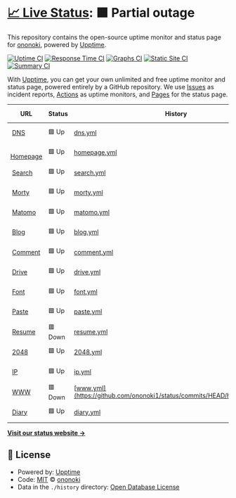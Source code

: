 # [📈 Live Status](https://status.ononoki.org): <!--live status--> **🟧 Partial outage**

This repository contains the open-source uptime monitor and status page for [ononoki](https://ononoki.org/), powered by [Upptime](https://github.com/upptime/upptime).

[![Uptime CI](https://github.com/ononoki1/status/workflows/Uptime%20CI/badge.svg)](https://github.com/ononoki1/status/actions?query=workflow%3A%22Uptime+CI%22)
[![Response Time CI](https://github.com/ononoki1/status/workflows/Response%20Time%20CI/badge.svg)](https://github.com/ononoki1/status/actions?query=workflow%3A%22Response+Time+CI%22)
[![Graphs CI](https://github.com/ononoki1/status/workflows/Graphs%20CI/badge.svg)](https://github.com/ononoki1/status/actions?query=workflow%3A%22Graphs+CI%22)
[![Static Site CI](https://github.com/ononoki1/status/workflows/Static%20Site%20CI/badge.svg)](https://github.com/ononoki1/status/actions?query=workflow%3A%22Static+Site+CI%22)
[![Summary CI](https://github.com/ononoki1/status/workflows/Summary%20CI/badge.svg)](https://github.com/ononoki1/status/actions?query=workflow%3A%22Summary+CI%22)

With [Upptime](https://upptime.js.org), you can get your own unlimited and free uptime monitor and status page, powered entirely by a GitHub repository. We use [Issues](https://github.com/ononoki1/status/issues) as incident reports, [Actions](https://github.com/ononoki1/status/actions) as uptime monitors, and [Pages](https://status.ononoki.org) for the status page.

<!--start: status pages-->
<!-- This summary is generated by Upptime (https://github.com/upptime/upptime) -->
<!-- Do not edit this manually, your changes will be overwritten -->
<!-- prettier-ignore -->
| URL | Status | History | Response Time | Uptime |
| --- | ------ | ------- | ------------- | ------ |
| <img alt="" src="https://favicons.githubusercontent.com/null" height="13"> [DNS](107.172.8.80) | 🟩 Up | [dns.yml](https://github.com/ononoki1/status/commits/HEAD/history/dns.yml) | <details><summary><img alt="Response time graph" src="./graphs/dns/response-time-week.png" height="20"> 32ms</summary><br><a href="https://status.ononoki.org/history/dns"><img alt="Response time 28" src="https://img.shields.io/endpoint?url=https%3A%2F%2Fraw.githubusercontent.com%2Fononoki1%2Fstatus%2FHEAD%2Fapi%2Fdns%2Fresponse-time.json"></a><br><a href="https://status.ononoki.org/history/dns"><img alt="24-hour response time 41" src="https://img.shields.io/endpoint?url=https%3A%2F%2Fraw.githubusercontent.com%2Fononoki1%2Fstatus%2FHEAD%2Fapi%2Fdns%2Fresponse-time-day.json"></a><br><a href="https://status.ononoki.org/history/dns"><img alt="7-day response time 32" src="https://img.shields.io/endpoint?url=https%3A%2F%2Fraw.githubusercontent.com%2Fononoki1%2Fstatus%2FHEAD%2Fapi%2Fdns%2Fresponse-time-week.json"></a><br><a href="https://status.ononoki.org/history/dns"><img alt="30-day response time 26" src="https://img.shields.io/endpoint?url=https%3A%2F%2Fraw.githubusercontent.com%2Fononoki1%2Fstatus%2FHEAD%2Fapi%2Fdns%2Fresponse-time-month.json"></a><br><a href="https://status.ononoki.org/history/dns"><img alt="1-year response time 28" src="https://img.shields.io/endpoint?url=https%3A%2F%2Fraw.githubusercontent.com%2Fononoki1%2Fstatus%2FHEAD%2Fapi%2Fdns%2Fresponse-time-year.json"></a></details> | <details><summary><a href="https://status.ononoki.org/history/dns">100.00%</a></summary><a href="https://status.ononoki.org/history/dns"><img alt="All-time uptime 100.00%" src="https://img.shields.io/endpoint?url=https%3A%2F%2Fraw.githubusercontent.com%2Fononoki1%2Fstatus%2FHEAD%2Fapi%2Fdns%2Fuptime.json"></a><br><a href="https://status.ononoki.org/history/dns"><img alt="24-hour uptime 100.00%" src="https://img.shields.io/endpoint?url=https%3A%2F%2Fraw.githubusercontent.com%2Fononoki1%2Fstatus%2FHEAD%2Fapi%2Fdns%2Fuptime-day.json"></a><br><a href="https://status.ononoki.org/history/dns"><img alt="7-day uptime 100.00%" src="https://img.shields.io/endpoint?url=https%3A%2F%2Fraw.githubusercontent.com%2Fononoki1%2Fstatus%2FHEAD%2Fapi%2Fdns%2Fuptime-week.json"></a><br><a href="https://status.ononoki.org/history/dns"><img alt="30-day uptime 100.00%" src="https://img.shields.io/endpoint?url=https%3A%2F%2Fraw.githubusercontent.com%2Fononoki1%2Fstatus%2FHEAD%2Fapi%2Fdns%2Fuptime-month.json"></a><br><a href="https://status.ononoki.org/history/dns"><img alt="1-year uptime 100.00%" src="https://img.shields.io/endpoint?url=https%3A%2F%2Fraw.githubusercontent.com%2Fononoki1%2Fstatus%2FHEAD%2Fapi%2Fdns%2Fuptime-year.json"></a></details>
| <img alt="" src="https://favicons.githubusercontent.com/ononoki.org" height="13"> [Homepage](https://ononoki.org/) | 🟩 Up | [homepage.yml](https://github.com/ononoki1/status/commits/HEAD/history/homepage.yml) | <details><summary><img alt="Response time graph" src="./graphs/homepage/response-time-week.png" height="20"> 218ms</summary><br><a href="https://status.ononoki.org/history/homepage"><img alt="Response time 221" src="https://img.shields.io/endpoint?url=https%3A%2F%2Fraw.githubusercontent.com%2Fononoki1%2Fstatus%2FHEAD%2Fapi%2Fhomepage%2Fresponse-time.json"></a><br><a href="https://status.ononoki.org/history/homepage"><img alt="24-hour response time 261" src="https://img.shields.io/endpoint?url=https%3A%2F%2Fraw.githubusercontent.com%2Fononoki1%2Fstatus%2FHEAD%2Fapi%2Fhomepage%2Fresponse-time-day.json"></a><br><a href="https://status.ononoki.org/history/homepage"><img alt="7-day response time 218" src="https://img.shields.io/endpoint?url=https%3A%2F%2Fraw.githubusercontent.com%2Fononoki1%2Fstatus%2FHEAD%2Fapi%2Fhomepage%2Fresponse-time-week.json"></a><br><a href="https://status.ononoki.org/history/homepage"><img alt="30-day response time 213" src="https://img.shields.io/endpoint?url=https%3A%2F%2Fraw.githubusercontent.com%2Fononoki1%2Fstatus%2FHEAD%2Fapi%2Fhomepage%2Fresponse-time-month.json"></a><br><a href="https://status.ononoki.org/history/homepage"><img alt="1-year response time 221" src="https://img.shields.io/endpoint?url=https%3A%2F%2Fraw.githubusercontent.com%2Fononoki1%2Fstatus%2FHEAD%2Fapi%2Fhomepage%2Fresponse-time-year.json"></a></details> | <details><summary><a href="https://status.ononoki.org/history/homepage">100.00%</a></summary><a href="https://status.ononoki.org/history/homepage"><img alt="All-time uptime 100.00%" src="https://img.shields.io/endpoint?url=https%3A%2F%2Fraw.githubusercontent.com%2Fononoki1%2Fstatus%2FHEAD%2Fapi%2Fhomepage%2Fuptime.json"></a><br><a href="https://status.ononoki.org/history/homepage"><img alt="24-hour uptime 100.00%" src="https://img.shields.io/endpoint?url=https%3A%2F%2Fraw.githubusercontent.com%2Fononoki1%2Fstatus%2FHEAD%2Fapi%2Fhomepage%2Fuptime-day.json"></a><br><a href="https://status.ononoki.org/history/homepage"><img alt="7-day uptime 100.00%" src="https://img.shields.io/endpoint?url=https%3A%2F%2Fraw.githubusercontent.com%2Fononoki1%2Fstatus%2FHEAD%2Fapi%2Fhomepage%2Fuptime-week.json"></a><br><a href="https://status.ononoki.org/history/homepage"><img alt="30-day uptime 100.00%" src="https://img.shields.io/endpoint?url=https%3A%2F%2Fraw.githubusercontent.com%2Fononoki1%2Fstatus%2FHEAD%2Fapi%2Fhomepage%2Fuptime-month.json"></a><br><a href="https://status.ononoki.org/history/homepage"><img alt="1-year uptime 100.00%" src="https://img.shields.io/endpoint?url=https%3A%2F%2Fraw.githubusercontent.com%2Fononoki1%2Fstatus%2FHEAD%2Fapi%2Fhomepage%2Fuptime-year.json"></a></details>
| <img alt="" src="https://favicons.githubusercontent.com/search.ononoki.org" height="13"> [Search](https://search.ononoki.org/) | 🟩 Up | [search.yml](https://github.com/ononoki1/status/commits/HEAD/history/search.yml) | <details><summary><img alt="Response time graph" src="./graphs/search/response-time-week.png" height="20"> 286ms</summary><br><a href="https://status.ononoki.org/history/search"><img alt="Response time 654" src="https://img.shields.io/endpoint?url=https%3A%2F%2Fraw.githubusercontent.com%2Fononoki1%2Fstatus%2FHEAD%2Fapi%2Fsearch%2Fresponse-time.json"></a><br><a href="https://status.ononoki.org/history/search"><img alt="24-hour response time 280" src="https://img.shields.io/endpoint?url=https%3A%2F%2Fraw.githubusercontent.com%2Fononoki1%2Fstatus%2FHEAD%2Fapi%2Fsearch%2Fresponse-time-day.json"></a><br><a href="https://status.ononoki.org/history/search"><img alt="7-day response time 286" src="https://img.shields.io/endpoint?url=https%3A%2F%2Fraw.githubusercontent.com%2Fononoki1%2Fstatus%2FHEAD%2Fapi%2Fsearch%2Fresponse-time-week.json"></a><br><a href="https://status.ononoki.org/history/search"><img alt="30-day response time 677" src="https://img.shields.io/endpoint?url=https%3A%2F%2Fraw.githubusercontent.com%2Fononoki1%2Fstatus%2FHEAD%2Fapi%2Fsearch%2Fresponse-time-month.json"></a><br><a href="https://status.ononoki.org/history/search"><img alt="1-year response time 654" src="https://img.shields.io/endpoint?url=https%3A%2F%2Fraw.githubusercontent.com%2Fononoki1%2Fstatus%2FHEAD%2Fapi%2Fsearch%2Fresponse-time-year.json"></a></details> | <details><summary><a href="https://status.ononoki.org/history/search">100.00%</a></summary><a href="https://status.ononoki.org/history/search"><img alt="All-time uptime 99.96%" src="https://img.shields.io/endpoint?url=https%3A%2F%2Fraw.githubusercontent.com%2Fononoki1%2Fstatus%2FHEAD%2Fapi%2Fsearch%2Fuptime.json"></a><br><a href="https://status.ononoki.org/history/search"><img alt="24-hour uptime 100.00%" src="https://img.shields.io/endpoint?url=https%3A%2F%2Fraw.githubusercontent.com%2Fononoki1%2Fstatus%2FHEAD%2Fapi%2Fsearch%2Fuptime-day.json"></a><br><a href="https://status.ononoki.org/history/search"><img alt="7-day uptime 100.00%" src="https://img.shields.io/endpoint?url=https%3A%2F%2Fraw.githubusercontent.com%2Fononoki1%2Fstatus%2FHEAD%2Fapi%2Fsearch%2Fuptime-week.json"></a><br><a href="https://status.ononoki.org/history/search"><img alt="30-day uptime 99.96%" src="https://img.shields.io/endpoint?url=https%3A%2F%2Fraw.githubusercontent.com%2Fononoki1%2Fstatus%2FHEAD%2Fapi%2Fsearch%2Fuptime-month.json"></a><br><a href="https://status.ononoki.org/history/search"><img alt="1-year uptime 99.96%" src="https://img.shields.io/endpoint?url=https%3A%2F%2Fraw.githubusercontent.com%2Fononoki1%2Fstatus%2FHEAD%2Fapi%2Fsearch%2Fuptime-year.json"></a></details>
| <img alt="" src="https://favicons.githubusercontent.com/morty.ononoki.org" height="13"> [Morty](https://morty.ononoki.org/) | 🟩 Up | [morty.yml](https://github.com/ononoki1/status/commits/HEAD/history/morty.yml) | <details><summary><img alt="Response time graph" src="./graphs/morty/response-time-week.png" height="20"> 269ms</summary><br><a href="https://status.ononoki.org/history/morty"><img alt="Response time 222" src="https://img.shields.io/endpoint?url=https%3A%2F%2Fraw.githubusercontent.com%2Fononoki1%2Fstatus%2FHEAD%2Fapi%2Fmorty%2Fresponse-time.json"></a><br><a href="https://status.ononoki.org/history/morty"><img alt="24-hour response time 231" src="https://img.shields.io/endpoint?url=https%3A%2F%2Fraw.githubusercontent.com%2Fononoki1%2Fstatus%2FHEAD%2Fapi%2Fmorty%2Fresponse-time-day.json"></a><br><a href="https://status.ononoki.org/history/morty"><img alt="7-day response time 269" src="https://img.shields.io/endpoint?url=https%3A%2F%2Fraw.githubusercontent.com%2Fononoki1%2Fstatus%2FHEAD%2Fapi%2Fmorty%2Fresponse-time-week.json"></a><br><a href="https://status.ononoki.org/history/morty"><img alt="30-day response time 211" src="https://img.shields.io/endpoint?url=https%3A%2F%2Fraw.githubusercontent.com%2Fononoki1%2Fstatus%2FHEAD%2Fapi%2Fmorty%2Fresponse-time-month.json"></a><br><a href="https://status.ononoki.org/history/morty"><img alt="1-year response time 222" src="https://img.shields.io/endpoint?url=https%3A%2F%2Fraw.githubusercontent.com%2Fononoki1%2Fstatus%2FHEAD%2Fapi%2Fmorty%2Fresponse-time-year.json"></a></details> | <details><summary><a href="https://status.ononoki.org/history/morty">100.00%</a></summary><a href="https://status.ononoki.org/history/morty"><img alt="All-time uptime 100.00%" src="https://img.shields.io/endpoint?url=https%3A%2F%2Fraw.githubusercontent.com%2Fononoki1%2Fstatus%2FHEAD%2Fapi%2Fmorty%2Fuptime.json"></a><br><a href="https://status.ononoki.org/history/morty"><img alt="24-hour uptime 100.00%" src="https://img.shields.io/endpoint?url=https%3A%2F%2Fraw.githubusercontent.com%2Fononoki1%2Fstatus%2FHEAD%2Fapi%2Fmorty%2Fuptime-day.json"></a><br><a href="https://status.ononoki.org/history/morty"><img alt="7-day uptime 100.00%" src="https://img.shields.io/endpoint?url=https%3A%2F%2Fraw.githubusercontent.com%2Fononoki1%2Fstatus%2FHEAD%2Fapi%2Fmorty%2Fuptime-week.json"></a><br><a href="https://status.ononoki.org/history/morty"><img alt="30-day uptime 100.00%" src="https://img.shields.io/endpoint?url=https%3A%2F%2Fraw.githubusercontent.com%2Fononoki1%2Fstatus%2FHEAD%2Fapi%2Fmorty%2Fuptime-month.json"></a><br><a href="https://status.ononoki.org/history/morty"><img alt="1-year uptime 100.00%" src="https://img.shields.io/endpoint?url=https%3A%2F%2Fraw.githubusercontent.com%2Fononoki1%2Fstatus%2FHEAD%2Fapi%2Fmorty%2Fuptime-year.json"></a></details>
| <img alt="" src="https://favicons.githubusercontent.com/data.ononoki.org" height="13"> [Matomo](https://data.ononoki.org/) | 🟩 Up | [matomo.yml](https://github.com/ononoki1/status/commits/HEAD/history/matomo.yml) | <details><summary><img alt="Response time graph" src="./graphs/matomo/response-time-week.png" height="20"> 550ms</summary><br><a href="https://status.ononoki.org/history/matomo"><img alt="Response time 498" src="https://img.shields.io/endpoint?url=https%3A%2F%2Fraw.githubusercontent.com%2Fononoki1%2Fstatus%2FHEAD%2Fapi%2Fmatomo%2Fresponse-time.json"></a><br><a href="https://status.ononoki.org/history/matomo"><img alt="24-hour response time 648" src="https://img.shields.io/endpoint?url=https%3A%2F%2Fraw.githubusercontent.com%2Fononoki1%2Fstatus%2FHEAD%2Fapi%2Fmatomo%2Fresponse-time-day.json"></a><br><a href="https://status.ononoki.org/history/matomo"><img alt="7-day response time 550" src="https://img.shields.io/endpoint?url=https%3A%2F%2Fraw.githubusercontent.com%2Fononoki1%2Fstatus%2FHEAD%2Fapi%2Fmatomo%2Fresponse-time-week.json"></a><br><a href="https://status.ononoki.org/history/matomo"><img alt="30-day response time 498" src="https://img.shields.io/endpoint?url=https%3A%2F%2Fraw.githubusercontent.com%2Fononoki1%2Fstatus%2FHEAD%2Fapi%2Fmatomo%2Fresponse-time-month.json"></a><br><a href="https://status.ononoki.org/history/matomo"><img alt="1-year response time 498" src="https://img.shields.io/endpoint?url=https%3A%2F%2Fraw.githubusercontent.com%2Fononoki1%2Fstatus%2FHEAD%2Fapi%2Fmatomo%2Fresponse-time-year.json"></a></details> | <details><summary><a href="https://status.ononoki.org/history/matomo">100.00%</a></summary><a href="https://status.ononoki.org/history/matomo"><img alt="All-time uptime 100.00%" src="https://img.shields.io/endpoint?url=https%3A%2F%2Fraw.githubusercontent.com%2Fononoki1%2Fstatus%2FHEAD%2Fapi%2Fmatomo%2Fuptime.json"></a><br><a href="https://status.ononoki.org/history/matomo"><img alt="24-hour uptime 100.00%" src="https://img.shields.io/endpoint?url=https%3A%2F%2Fraw.githubusercontent.com%2Fononoki1%2Fstatus%2FHEAD%2Fapi%2Fmatomo%2Fuptime-day.json"></a><br><a href="https://status.ononoki.org/history/matomo"><img alt="7-day uptime 100.00%" src="https://img.shields.io/endpoint?url=https%3A%2F%2Fraw.githubusercontent.com%2Fononoki1%2Fstatus%2FHEAD%2Fapi%2Fmatomo%2Fuptime-week.json"></a><br><a href="https://status.ononoki.org/history/matomo"><img alt="30-day uptime 100.00%" src="https://img.shields.io/endpoint?url=https%3A%2F%2Fraw.githubusercontent.com%2Fononoki1%2Fstatus%2FHEAD%2Fapi%2Fmatomo%2Fuptime-month.json"></a><br><a href="https://status.ononoki.org/history/matomo"><img alt="1-year uptime 100.00%" src="https://img.shields.io/endpoint?url=https%3A%2F%2Fraw.githubusercontent.com%2Fononoki1%2Fstatus%2FHEAD%2Fapi%2Fmatomo%2Fuptime-year.json"></a></details>
| <img alt="" src="https://favicons.githubusercontent.com/blog.ononoki.org" height="13"> [Blog](https://blog.ononoki.org/) | 🟩 Up | [blog.yml](https://github.com/ononoki1/status/commits/HEAD/history/blog.yml) | <details><summary><img alt="Response time graph" src="./graphs/blog/response-time-week.png" height="20"> 251ms</summary><br><a href="https://status.ononoki.org/history/blog"><img alt="Response time 244" src="https://img.shields.io/endpoint?url=https%3A%2F%2Fraw.githubusercontent.com%2Fononoki1%2Fstatus%2FHEAD%2Fapi%2Fblog%2Fresponse-time.json"></a><br><a href="https://status.ononoki.org/history/blog"><img alt="24-hour response time 445" src="https://img.shields.io/endpoint?url=https%3A%2F%2Fraw.githubusercontent.com%2Fononoki1%2Fstatus%2FHEAD%2Fapi%2Fblog%2Fresponse-time-day.json"></a><br><a href="https://status.ononoki.org/history/blog"><img alt="7-day response time 251" src="https://img.shields.io/endpoint?url=https%3A%2F%2Fraw.githubusercontent.com%2Fononoki1%2Fstatus%2FHEAD%2Fapi%2Fblog%2Fresponse-time-week.json"></a><br><a href="https://status.ononoki.org/history/blog"><img alt="30-day response time 236" src="https://img.shields.io/endpoint?url=https%3A%2F%2Fraw.githubusercontent.com%2Fononoki1%2Fstatus%2FHEAD%2Fapi%2Fblog%2Fresponse-time-month.json"></a><br><a href="https://status.ononoki.org/history/blog"><img alt="1-year response time 244" src="https://img.shields.io/endpoint?url=https%3A%2F%2Fraw.githubusercontent.com%2Fononoki1%2Fstatus%2FHEAD%2Fapi%2Fblog%2Fresponse-time-year.json"></a></details> | <details><summary><a href="https://status.ononoki.org/history/blog">100.00%</a></summary><a href="https://status.ononoki.org/history/blog"><img alt="All-time uptime 100.00%" src="https://img.shields.io/endpoint?url=https%3A%2F%2Fraw.githubusercontent.com%2Fononoki1%2Fstatus%2FHEAD%2Fapi%2Fblog%2Fuptime.json"></a><br><a href="https://status.ononoki.org/history/blog"><img alt="24-hour uptime 100.00%" src="https://img.shields.io/endpoint?url=https%3A%2F%2Fraw.githubusercontent.com%2Fononoki1%2Fstatus%2FHEAD%2Fapi%2Fblog%2Fuptime-day.json"></a><br><a href="https://status.ononoki.org/history/blog"><img alt="7-day uptime 100.00%" src="https://img.shields.io/endpoint?url=https%3A%2F%2Fraw.githubusercontent.com%2Fononoki1%2Fstatus%2FHEAD%2Fapi%2Fblog%2Fuptime-week.json"></a><br><a href="https://status.ononoki.org/history/blog"><img alt="30-day uptime 100.00%" src="https://img.shields.io/endpoint?url=https%3A%2F%2Fraw.githubusercontent.com%2Fononoki1%2Fstatus%2FHEAD%2Fapi%2Fblog%2Fuptime-month.json"></a><br><a href="https://status.ononoki.org/history/blog"><img alt="1-year uptime 100.00%" src="https://img.shields.io/endpoint?url=https%3A%2F%2Fraw.githubusercontent.com%2Fononoki1%2Fstatus%2FHEAD%2Fapi%2Fblog%2Fuptime-year.json"></a></details>
| <img alt="" src="https://favicons.githubusercontent.com/comment.ononoki.org" height="13"> [Comment](https://comment.ononoki.org/) | 🟩 Up | [comment.yml](https://github.com/ononoki1/status/commits/HEAD/history/comment.yml) | <details><summary><img alt="Response time graph" src="./graphs/comment/response-time-week.png" height="20"> 3473ms</summary><br><a href="https://status.ononoki.org/history/comment"><img alt="Response time 3338" src="https://img.shields.io/endpoint?url=https%3A%2F%2Fraw.githubusercontent.com%2Fononoki1%2Fstatus%2FHEAD%2Fapi%2Fcomment%2Fresponse-time.json"></a><br><a href="https://status.ononoki.org/history/comment"><img alt="24-hour response time 3364" src="https://img.shields.io/endpoint?url=https%3A%2F%2Fraw.githubusercontent.com%2Fononoki1%2Fstatus%2FHEAD%2Fapi%2Fcomment%2Fresponse-time-day.json"></a><br><a href="https://status.ononoki.org/history/comment"><img alt="7-day response time 3473" src="https://img.shields.io/endpoint?url=https%3A%2F%2Fraw.githubusercontent.com%2Fononoki1%2Fstatus%2FHEAD%2Fapi%2Fcomment%2Fresponse-time-week.json"></a><br><a href="https://status.ononoki.org/history/comment"><img alt="30-day response time 3432" src="https://img.shields.io/endpoint?url=https%3A%2F%2Fraw.githubusercontent.com%2Fononoki1%2Fstatus%2FHEAD%2Fapi%2Fcomment%2Fresponse-time-month.json"></a><br><a href="https://status.ononoki.org/history/comment"><img alt="1-year response time 3338" src="https://img.shields.io/endpoint?url=https%3A%2F%2Fraw.githubusercontent.com%2Fononoki1%2Fstatus%2FHEAD%2Fapi%2Fcomment%2Fresponse-time-year.json"></a></details> | <details><summary><a href="https://status.ononoki.org/history/comment">100.00%</a></summary><a href="https://status.ononoki.org/history/comment"><img alt="All-time uptime 100.00%" src="https://img.shields.io/endpoint?url=https%3A%2F%2Fraw.githubusercontent.com%2Fononoki1%2Fstatus%2FHEAD%2Fapi%2Fcomment%2Fuptime.json"></a><br><a href="https://status.ononoki.org/history/comment"><img alt="24-hour uptime 100.00%" src="https://img.shields.io/endpoint?url=https%3A%2F%2Fraw.githubusercontent.com%2Fononoki1%2Fstatus%2FHEAD%2Fapi%2Fcomment%2Fuptime-day.json"></a><br><a href="https://status.ononoki.org/history/comment"><img alt="7-day uptime 100.00%" src="https://img.shields.io/endpoint?url=https%3A%2F%2Fraw.githubusercontent.com%2Fononoki1%2Fstatus%2FHEAD%2Fapi%2Fcomment%2Fuptime-week.json"></a><br><a href="https://status.ononoki.org/history/comment"><img alt="30-day uptime 100.00%" src="https://img.shields.io/endpoint?url=https%3A%2F%2Fraw.githubusercontent.com%2Fononoki1%2Fstatus%2FHEAD%2Fapi%2Fcomment%2Fuptime-month.json"></a><br><a href="https://status.ononoki.org/history/comment"><img alt="1-year uptime 100.00%" src="https://img.shields.io/endpoint?url=https%3A%2F%2Fraw.githubusercontent.com%2Fononoki1%2Fstatus%2FHEAD%2Fapi%2Fcomment%2Fuptime-year.json"></a></details>
| <img alt="" src="https://favicons.githubusercontent.com/drive.ononoki.org" height="13"> [Drive](https://drive.ononoki.org/) | 🟩 Up | [drive.yml](https://github.com/ononoki1/status/commits/HEAD/history/drive.yml) | <details><summary><img alt="Response time graph" src="./graphs/drive/response-time-week.png" height="20"> 62ms</summary><br><a href="https://status.ononoki.org/history/drive"><img alt="Response time 100" src="https://img.shields.io/endpoint?url=https%3A%2F%2Fraw.githubusercontent.com%2Fononoki1%2Fstatus%2FHEAD%2Fapi%2Fdrive%2Fresponse-time.json"></a><br><a href="https://status.ononoki.org/history/drive"><img alt="24-hour response time 74" src="https://img.shields.io/endpoint?url=https%3A%2F%2Fraw.githubusercontent.com%2Fononoki1%2Fstatus%2FHEAD%2Fapi%2Fdrive%2Fresponse-time-day.json"></a><br><a href="https://status.ononoki.org/history/drive"><img alt="7-day response time 62" src="https://img.shields.io/endpoint?url=https%3A%2F%2Fraw.githubusercontent.com%2Fononoki1%2Fstatus%2FHEAD%2Fapi%2Fdrive%2Fresponse-time-week.json"></a><br><a href="https://status.ononoki.org/history/drive"><img alt="30-day response time 70" src="https://img.shields.io/endpoint?url=https%3A%2F%2Fraw.githubusercontent.com%2Fononoki1%2Fstatus%2FHEAD%2Fapi%2Fdrive%2Fresponse-time-month.json"></a><br><a href="https://status.ononoki.org/history/drive"><img alt="1-year response time 100" src="https://img.shields.io/endpoint?url=https%3A%2F%2Fraw.githubusercontent.com%2Fononoki1%2Fstatus%2FHEAD%2Fapi%2Fdrive%2Fresponse-time-year.json"></a></details> | <details><summary><a href="https://status.ononoki.org/history/drive">100.00%</a></summary><a href="https://status.ononoki.org/history/drive"><img alt="All-time uptime 100.00%" src="https://img.shields.io/endpoint?url=https%3A%2F%2Fraw.githubusercontent.com%2Fononoki1%2Fstatus%2FHEAD%2Fapi%2Fdrive%2Fuptime.json"></a><br><a href="https://status.ononoki.org/history/drive"><img alt="24-hour uptime 100.00%" src="https://img.shields.io/endpoint?url=https%3A%2F%2Fraw.githubusercontent.com%2Fononoki1%2Fstatus%2FHEAD%2Fapi%2Fdrive%2Fuptime-day.json"></a><br><a href="https://status.ononoki.org/history/drive"><img alt="7-day uptime 100.00%" src="https://img.shields.io/endpoint?url=https%3A%2F%2Fraw.githubusercontent.com%2Fononoki1%2Fstatus%2FHEAD%2Fapi%2Fdrive%2Fuptime-week.json"></a><br><a href="https://status.ononoki.org/history/drive"><img alt="30-day uptime 100.00%" src="https://img.shields.io/endpoint?url=https%3A%2F%2Fraw.githubusercontent.com%2Fononoki1%2Fstatus%2FHEAD%2Fapi%2Fdrive%2Fuptime-month.json"></a><br><a href="https://status.ononoki.org/history/drive"><img alt="1-year uptime 100.00%" src="https://img.shields.io/endpoint?url=https%3A%2F%2Fraw.githubusercontent.com%2Fononoki1%2Fstatus%2FHEAD%2Fapi%2Fdrive%2Fuptime-year.json"></a></details>
| <img alt="" src="https://favicons.githubusercontent.com/font.ononoki.org" height="13"> [Font](https://font.ononoki.org/font.css) | 🟩 Up | [font.yml](https://github.com/ononoki1/status/commits/HEAD/history/font.yml) | <details><summary><img alt="Response time graph" src="./graphs/font/response-time-week.png" height="20"> 176ms</summary><br><a href="https://status.ononoki.org/history/font"><img alt="Response time 152" src="https://img.shields.io/endpoint?url=https%3A%2F%2Fraw.githubusercontent.com%2Fononoki1%2Fstatus%2FHEAD%2Fapi%2Ffont%2Fresponse-time.json"></a><br><a href="https://status.ononoki.org/history/font"><img alt="24-hour response time 214" src="https://img.shields.io/endpoint?url=https%3A%2F%2Fraw.githubusercontent.com%2Fononoki1%2Fstatus%2FHEAD%2Fapi%2Ffont%2Fresponse-time-day.json"></a><br><a href="https://status.ononoki.org/history/font"><img alt="7-day response time 176" src="https://img.shields.io/endpoint?url=https%3A%2F%2Fraw.githubusercontent.com%2Fononoki1%2Fstatus%2FHEAD%2Fapi%2Ffont%2Fresponse-time-week.json"></a><br><a href="https://status.ononoki.org/history/font"><img alt="30-day response time 137" src="https://img.shields.io/endpoint?url=https%3A%2F%2Fraw.githubusercontent.com%2Fononoki1%2Fstatus%2FHEAD%2Fapi%2Ffont%2Fresponse-time-month.json"></a><br><a href="https://status.ononoki.org/history/font"><img alt="1-year response time 152" src="https://img.shields.io/endpoint?url=https%3A%2F%2Fraw.githubusercontent.com%2Fononoki1%2Fstatus%2FHEAD%2Fapi%2Ffont%2Fresponse-time-year.json"></a></details> | <details><summary><a href="https://status.ononoki.org/history/font">100.00%</a></summary><a href="https://status.ononoki.org/history/font"><img alt="All-time uptime 100.00%" src="https://img.shields.io/endpoint?url=https%3A%2F%2Fraw.githubusercontent.com%2Fononoki1%2Fstatus%2FHEAD%2Fapi%2Ffont%2Fuptime.json"></a><br><a href="https://status.ononoki.org/history/font"><img alt="24-hour uptime 100.00%" src="https://img.shields.io/endpoint?url=https%3A%2F%2Fraw.githubusercontent.com%2Fononoki1%2Fstatus%2FHEAD%2Fapi%2Ffont%2Fuptime-day.json"></a><br><a href="https://status.ononoki.org/history/font"><img alt="7-day uptime 100.00%" src="https://img.shields.io/endpoint?url=https%3A%2F%2Fraw.githubusercontent.com%2Fononoki1%2Fstatus%2FHEAD%2Fapi%2Ffont%2Fuptime-week.json"></a><br><a href="https://status.ononoki.org/history/font"><img alt="30-day uptime 100.00%" src="https://img.shields.io/endpoint?url=https%3A%2F%2Fraw.githubusercontent.com%2Fononoki1%2Fstatus%2FHEAD%2Fapi%2Ffont%2Fuptime-month.json"></a><br><a href="https://status.ononoki.org/history/font"><img alt="1-year uptime 100.00%" src="https://img.shields.io/endpoint?url=https%3A%2F%2Fraw.githubusercontent.com%2Fononoki1%2Fstatus%2FHEAD%2Fapi%2Ffont%2Fuptime-year.json"></a></details>
| <img alt="" src="https://favicons.githubusercontent.com/paste.ononoki.org" height="13"> [Paste](https://paste.ononoki.org/) | 🟩 Up | [paste.yml](https://github.com/ononoki1/status/commits/HEAD/history/paste.yml) | <details><summary><img alt="Response time graph" src="./graphs/paste/response-time-week.png" height="20"> 274ms</summary><br><a href="https://status.ononoki.org/history/paste"><img alt="Response time 213" src="https://img.shields.io/endpoint?url=https%3A%2F%2Fraw.githubusercontent.com%2Fononoki1%2Fstatus%2FHEAD%2Fapi%2Fpaste%2Fresponse-time.json"></a><br><a href="https://status.ononoki.org/history/paste"><img alt="24-hour response time 439" src="https://img.shields.io/endpoint?url=https%3A%2F%2Fraw.githubusercontent.com%2Fononoki1%2Fstatus%2FHEAD%2Fapi%2Fpaste%2Fresponse-time-day.json"></a><br><a href="https://status.ononoki.org/history/paste"><img alt="7-day response time 274" src="https://img.shields.io/endpoint?url=https%3A%2F%2Fraw.githubusercontent.com%2Fononoki1%2Fstatus%2FHEAD%2Fapi%2Fpaste%2Fresponse-time-week.json"></a><br><a href="https://status.ononoki.org/history/paste"><img alt="30-day response time 196" src="https://img.shields.io/endpoint?url=https%3A%2F%2Fraw.githubusercontent.com%2Fononoki1%2Fstatus%2FHEAD%2Fapi%2Fpaste%2Fresponse-time-month.json"></a><br><a href="https://status.ononoki.org/history/paste"><img alt="1-year response time 213" src="https://img.shields.io/endpoint?url=https%3A%2F%2Fraw.githubusercontent.com%2Fononoki1%2Fstatus%2FHEAD%2Fapi%2Fpaste%2Fresponse-time-year.json"></a></details> | <details><summary><a href="https://status.ononoki.org/history/paste">100.00%</a></summary><a href="https://status.ononoki.org/history/paste"><img alt="All-time uptime 100.00%" src="https://img.shields.io/endpoint?url=https%3A%2F%2Fraw.githubusercontent.com%2Fononoki1%2Fstatus%2FHEAD%2Fapi%2Fpaste%2Fuptime.json"></a><br><a href="https://status.ononoki.org/history/paste"><img alt="24-hour uptime 100.00%" src="https://img.shields.io/endpoint?url=https%3A%2F%2Fraw.githubusercontent.com%2Fononoki1%2Fstatus%2FHEAD%2Fapi%2Fpaste%2Fuptime-day.json"></a><br><a href="https://status.ononoki.org/history/paste"><img alt="7-day uptime 100.00%" src="https://img.shields.io/endpoint?url=https%3A%2F%2Fraw.githubusercontent.com%2Fononoki1%2Fstatus%2FHEAD%2Fapi%2Fpaste%2Fuptime-week.json"></a><br><a href="https://status.ononoki.org/history/paste"><img alt="30-day uptime 100.00%" src="https://img.shields.io/endpoint?url=https%3A%2F%2Fraw.githubusercontent.com%2Fononoki1%2Fstatus%2FHEAD%2Fapi%2Fpaste%2Fuptime-month.json"></a><br><a href="https://status.ononoki.org/history/paste"><img alt="1-year uptime 100.00%" src="https://img.shields.io/endpoint?url=https%3A%2F%2Fraw.githubusercontent.com%2Fononoki1%2Fstatus%2FHEAD%2Fapi%2Fpaste%2Fuptime-year.json"></a></details>
| <img alt="" src="https://favicons.githubusercontent.com/resume.ononoki.org" height="13"> [Resume](https://resume.ononoki.org/) | 🟥 Down | [resume.yml](https://github.com/ononoki1/status/commits/HEAD/history/resume.yml) | <details><summary><img alt="Response time graph" src="./graphs/resume/response-time-week.png" height="20"> 619ms</summary><br><a href="https://status.ononoki.org/history/resume"><img alt="Response time 619" src="https://img.shields.io/endpoint?url=https%3A%2F%2Fraw.githubusercontent.com%2Fononoki1%2Fstatus%2FHEAD%2Fapi%2Fresume%2Fresponse-time.json"></a><br><a href="https://status.ononoki.org/history/resume"><img alt="24-hour response time 619" src="https://img.shields.io/endpoint?url=https%3A%2F%2Fraw.githubusercontent.com%2Fononoki1%2Fstatus%2FHEAD%2Fapi%2Fresume%2Fresponse-time-day.json"></a><br><a href="https://status.ononoki.org/history/resume"><img alt="7-day response time 619" src="https://img.shields.io/endpoint?url=https%3A%2F%2Fraw.githubusercontent.com%2Fononoki1%2Fstatus%2FHEAD%2Fapi%2Fresume%2Fresponse-time-week.json"></a><br><a href="https://status.ononoki.org/history/resume"><img alt="30-day response time 619" src="https://img.shields.io/endpoint?url=https%3A%2F%2Fraw.githubusercontent.com%2Fononoki1%2Fstatus%2FHEAD%2Fapi%2Fresume%2Fresponse-time-month.json"></a><br><a href="https://status.ononoki.org/history/resume"><img alt="1-year response time 619" src="https://img.shields.io/endpoint?url=https%3A%2F%2Fraw.githubusercontent.com%2Fononoki1%2Fstatus%2FHEAD%2Fapi%2Fresume%2Fresponse-time-year.json"></a></details> | <details><summary><a href="https://status.ononoki.org/history/resume">10.48%</a></summary><a href="https://status.ononoki.org/history/resume"><img alt="All-time uptime 10.48%" src="https://img.shields.io/endpoint?url=https%3A%2F%2Fraw.githubusercontent.com%2Fononoki1%2Fstatus%2FHEAD%2Fapi%2Fresume%2Fuptime.json"></a><br><a href="https://status.ononoki.org/history/resume"><img alt="24-hour uptime 10.48%" src="https://img.shields.io/endpoint?url=https%3A%2F%2Fraw.githubusercontent.com%2Fononoki1%2Fstatus%2FHEAD%2Fapi%2Fresume%2Fuptime-day.json"></a><br><a href="https://status.ononoki.org/history/resume"><img alt="7-day uptime 10.48%" src="https://img.shields.io/endpoint?url=https%3A%2F%2Fraw.githubusercontent.com%2Fononoki1%2Fstatus%2FHEAD%2Fapi%2Fresume%2Fuptime-week.json"></a><br><a href="https://status.ononoki.org/history/resume"><img alt="30-day uptime 10.48%" src="https://img.shields.io/endpoint?url=https%3A%2F%2Fraw.githubusercontent.com%2Fononoki1%2Fstatus%2FHEAD%2Fapi%2Fresume%2Fuptime-month.json"></a><br><a href="https://status.ononoki.org/history/resume"><img alt="1-year uptime 10.48%" src="https://img.shields.io/endpoint?url=https%3A%2F%2Fraw.githubusercontent.com%2Fononoki1%2Fstatus%2FHEAD%2Fapi%2Fresume%2Fuptime-year.json"></a></details>
| <img alt="" src="https://favicons.githubusercontent.com/2048.ononoki.org" height="13"> [2048](https://2048.ononoki.org/) | 🟩 Up | [2048.yml](https://github.com/ononoki1/status/commits/HEAD/history/2048.yml) | <details><summary><img alt="Response time graph" src="./graphs/2048/response-time-week.png" height="20"> 160ms</summary><br><a href="https://status.ononoki.org/history/2048"><img alt="Response time 177" src="https://img.shields.io/endpoint?url=https%3A%2F%2Fraw.githubusercontent.com%2Fononoki1%2Fstatus%2FHEAD%2Fapi%2F2048%2Fresponse-time.json"></a><br><a href="https://status.ononoki.org/history/2048"><img alt="24-hour response time 179" src="https://img.shields.io/endpoint?url=https%3A%2F%2Fraw.githubusercontent.com%2Fononoki1%2Fstatus%2FHEAD%2Fapi%2F2048%2Fresponse-time-day.json"></a><br><a href="https://status.ononoki.org/history/2048"><img alt="7-day response time 160" src="https://img.shields.io/endpoint?url=https%3A%2F%2Fraw.githubusercontent.com%2Fononoki1%2Fstatus%2FHEAD%2Fapi%2F2048%2Fresponse-time-week.json"></a><br><a href="https://status.ononoki.org/history/2048"><img alt="30-day response time 168" src="https://img.shields.io/endpoint?url=https%3A%2F%2Fraw.githubusercontent.com%2Fononoki1%2Fstatus%2FHEAD%2Fapi%2F2048%2Fresponse-time-month.json"></a><br><a href="https://status.ononoki.org/history/2048"><img alt="1-year response time 177" src="https://img.shields.io/endpoint?url=https%3A%2F%2Fraw.githubusercontent.com%2Fononoki1%2Fstatus%2FHEAD%2Fapi%2F2048%2Fresponse-time-year.json"></a></details> | <details><summary><a href="https://status.ononoki.org/history/2048">100.00%</a></summary><a href="https://status.ononoki.org/history/2048"><img alt="All-time uptime 100.00%" src="https://img.shields.io/endpoint?url=https%3A%2F%2Fraw.githubusercontent.com%2Fononoki1%2Fstatus%2FHEAD%2Fapi%2F2048%2Fuptime.json"></a><br><a href="https://status.ononoki.org/history/2048"><img alt="24-hour uptime 100.00%" src="https://img.shields.io/endpoint?url=https%3A%2F%2Fraw.githubusercontent.com%2Fononoki1%2Fstatus%2FHEAD%2Fapi%2F2048%2Fuptime-day.json"></a><br><a href="https://status.ononoki.org/history/2048"><img alt="7-day uptime 100.00%" src="https://img.shields.io/endpoint?url=https%3A%2F%2Fraw.githubusercontent.com%2Fononoki1%2Fstatus%2FHEAD%2Fapi%2F2048%2Fuptime-week.json"></a><br><a href="https://status.ononoki.org/history/2048"><img alt="30-day uptime 100.00%" src="https://img.shields.io/endpoint?url=https%3A%2F%2Fraw.githubusercontent.com%2Fononoki1%2Fstatus%2FHEAD%2Fapi%2F2048%2Fuptime-month.json"></a><br><a href="https://status.ononoki.org/history/2048"><img alt="1-year uptime 100.00%" src="https://img.shields.io/endpoint?url=https%3A%2F%2Fraw.githubusercontent.com%2Fononoki1%2Fstatus%2FHEAD%2Fapi%2F2048%2Fuptime-year.json"></a></details>
| <img alt="" src="https://favicons.githubusercontent.com/ip.ononoki.org" height="13"> [IP](https://ip.ononoki.org/) | 🟩 Up | [ip.yml](https://github.com/ononoki1/status/commits/HEAD/history/ip.yml) | <details><summary><img alt="Response time graph" src="./graphs/ip/response-time-week.png" height="20"> 164ms</summary><br><a href="https://status.ononoki.org/history/ip"><img alt="Response time 141" src="https://img.shields.io/endpoint?url=https%3A%2F%2Fraw.githubusercontent.com%2Fononoki1%2Fstatus%2FHEAD%2Fapi%2Fip%2Fresponse-time.json"></a><br><a href="https://status.ononoki.org/history/ip"><img alt="24-hour response time 203" src="https://img.shields.io/endpoint?url=https%3A%2F%2Fraw.githubusercontent.com%2Fononoki1%2Fstatus%2FHEAD%2Fapi%2Fip%2Fresponse-time-day.json"></a><br><a href="https://status.ononoki.org/history/ip"><img alt="7-day response time 164" src="https://img.shields.io/endpoint?url=https%3A%2F%2Fraw.githubusercontent.com%2Fononoki1%2Fstatus%2FHEAD%2Fapi%2Fip%2Fresponse-time-week.json"></a><br><a href="https://status.ononoki.org/history/ip"><img alt="30-day response time 133" src="https://img.shields.io/endpoint?url=https%3A%2F%2Fraw.githubusercontent.com%2Fononoki1%2Fstatus%2FHEAD%2Fapi%2Fip%2Fresponse-time-month.json"></a><br><a href="https://status.ononoki.org/history/ip"><img alt="1-year response time 141" src="https://img.shields.io/endpoint?url=https%3A%2F%2Fraw.githubusercontent.com%2Fononoki1%2Fstatus%2FHEAD%2Fapi%2Fip%2Fresponse-time-year.json"></a></details> | <details><summary><a href="https://status.ononoki.org/history/ip">100.00%</a></summary><a href="https://status.ononoki.org/history/ip"><img alt="All-time uptime 100.00%" src="https://img.shields.io/endpoint?url=https%3A%2F%2Fraw.githubusercontent.com%2Fononoki1%2Fstatus%2FHEAD%2Fapi%2Fip%2Fuptime.json"></a><br><a href="https://status.ononoki.org/history/ip"><img alt="24-hour uptime 100.00%" src="https://img.shields.io/endpoint?url=https%3A%2F%2Fraw.githubusercontent.com%2Fononoki1%2Fstatus%2FHEAD%2Fapi%2Fip%2Fuptime-day.json"></a><br><a href="https://status.ononoki.org/history/ip"><img alt="7-day uptime 100.00%" src="https://img.shields.io/endpoint?url=https%3A%2F%2Fraw.githubusercontent.com%2Fononoki1%2Fstatus%2FHEAD%2Fapi%2Fip%2Fuptime-week.json"></a><br><a href="https://status.ononoki.org/history/ip"><img alt="30-day uptime 100.00%" src="https://img.shields.io/endpoint?url=https%3A%2F%2Fraw.githubusercontent.com%2Fononoki1%2Fstatus%2FHEAD%2Fapi%2Fip%2Fuptime-month.json"></a><br><a href="https://status.ononoki.org/history/ip"><img alt="1-year uptime 100.00%" src="https://img.shields.io/endpoint?url=https%3A%2F%2Fraw.githubusercontent.com%2Fononoki1%2Fstatus%2FHEAD%2Fapi%2Fip%2Fuptime-year.json"></a></details>
| <img alt="" src="https://favicons.githubusercontent.com/www.ononoki.org" height="13"> [WWW](https://www.ononoki.org/) | 🟥 Down | [www.yml](https://github.com/ononoki1/status/commits/HEAD/history/www.yml) | <details><summary><img alt="Response time graph" src="./graphs/www/response-time-week.png" height="20"> 475ms</summary><br><a href="https://status.ononoki.org/history/www"><img alt="Response time 475" src="https://img.shields.io/endpoint?url=https%3A%2F%2Fraw.githubusercontent.com%2Fononoki1%2Fstatus%2FHEAD%2Fapi%2Fwww%2Fresponse-time.json"></a><br><a href="https://status.ononoki.org/history/www"><img alt="24-hour response time 475" src="https://img.shields.io/endpoint?url=https%3A%2F%2Fraw.githubusercontent.com%2Fononoki1%2Fstatus%2FHEAD%2Fapi%2Fwww%2Fresponse-time-day.json"></a><br><a href="https://status.ononoki.org/history/www"><img alt="7-day response time 475" src="https://img.shields.io/endpoint?url=https%3A%2F%2Fraw.githubusercontent.com%2Fononoki1%2Fstatus%2FHEAD%2Fapi%2Fwww%2Fresponse-time-week.json"></a><br><a href="https://status.ononoki.org/history/www"><img alt="30-day response time 475" src="https://img.shields.io/endpoint?url=https%3A%2F%2Fraw.githubusercontent.com%2Fononoki1%2Fstatus%2FHEAD%2Fapi%2Fwww%2Fresponse-time-month.json"></a><br><a href="https://status.ononoki.org/history/www"><img alt="1-year response time 475" src="https://img.shields.io/endpoint?url=https%3A%2F%2Fraw.githubusercontent.com%2Fononoki1%2Fstatus%2FHEAD%2Fapi%2Fwww%2Fresponse-time-year.json"></a></details> | <details><summary><a href="https://status.ononoki.org/history/www">22.98%</a></summary><a href="https://status.ononoki.org/history/www"><img alt="All-time uptime 22.98%" src="https://img.shields.io/endpoint?url=https%3A%2F%2Fraw.githubusercontent.com%2Fononoki1%2Fstatus%2FHEAD%2Fapi%2Fwww%2Fuptime.json"></a><br><a href="https://status.ononoki.org/history/www"><img alt="24-hour uptime 22.98%" src="https://img.shields.io/endpoint?url=https%3A%2F%2Fraw.githubusercontent.com%2Fononoki1%2Fstatus%2FHEAD%2Fapi%2Fwww%2Fuptime-day.json"></a><br><a href="https://status.ononoki.org/history/www"><img alt="7-day uptime 22.98%" src="https://img.shields.io/endpoint?url=https%3A%2F%2Fraw.githubusercontent.com%2Fononoki1%2Fstatus%2FHEAD%2Fapi%2Fwww%2Fuptime-week.json"></a><br><a href="https://status.ononoki.org/history/www"><img alt="30-day uptime 22.98%" src="https://img.shields.io/endpoint?url=https%3A%2F%2Fraw.githubusercontent.com%2Fononoki1%2Fstatus%2FHEAD%2Fapi%2Fwww%2Fuptime-month.json"></a><br><a href="https://status.ononoki.org/history/www"><img alt="1-year uptime 22.98%" src="https://img.shields.io/endpoint?url=https%3A%2F%2Fraw.githubusercontent.com%2Fononoki1%2Fstatus%2FHEAD%2Fapi%2Fwww%2Fuptime-year.json"></a></details>
| <img alt="" src="https://favicons.githubusercontent.com/diary.ononoki.org" height="13"> [Diary](https://diary.ononoki.org/) | 🟩 Up | [diary.yml](https://github.com/ononoki1/status/commits/HEAD/history/diary.yml) | <details><summary><img alt="Response time graph" src="./graphs/diary/response-time-week.png" height="20"> 283ms</summary><br><a href="https://status.ononoki.org/history/diary"><img alt="Response time 283" src="https://img.shields.io/endpoint?url=https%3A%2F%2Fraw.githubusercontent.com%2Fononoki1%2Fstatus%2FHEAD%2Fapi%2Fdiary%2Fresponse-time.json"></a><br><a href="https://status.ononoki.org/history/diary"><img alt="24-hour response time 283" src="https://img.shields.io/endpoint?url=https%3A%2F%2Fraw.githubusercontent.com%2Fononoki1%2Fstatus%2FHEAD%2Fapi%2Fdiary%2Fresponse-time-day.json"></a><br><a href="https://status.ononoki.org/history/diary"><img alt="7-day response time 283" src="https://img.shields.io/endpoint?url=https%3A%2F%2Fraw.githubusercontent.com%2Fononoki1%2Fstatus%2FHEAD%2Fapi%2Fdiary%2Fresponse-time-week.json"></a><br><a href="https://status.ononoki.org/history/diary"><img alt="30-day response time 283" src="https://img.shields.io/endpoint?url=https%3A%2F%2Fraw.githubusercontent.com%2Fononoki1%2Fstatus%2FHEAD%2Fapi%2Fdiary%2Fresponse-time-month.json"></a><br><a href="https://status.ononoki.org/history/diary"><img alt="1-year response time 283" src="https://img.shields.io/endpoint?url=https%3A%2F%2Fraw.githubusercontent.com%2Fononoki1%2Fstatus%2FHEAD%2Fapi%2Fdiary%2Fresponse-time-year.json"></a></details> | <details><summary><a href="https://status.ononoki.org/history/diary">100.00%</a></summary><a href="https://status.ononoki.org/history/diary"><img alt="All-time uptime 100.00%" src="https://img.shields.io/endpoint?url=https%3A%2F%2Fraw.githubusercontent.com%2Fononoki1%2Fstatus%2FHEAD%2Fapi%2Fdiary%2Fuptime.json"></a><br><a href="https://status.ononoki.org/history/diary"><img alt="24-hour uptime 100.00%" src="https://img.shields.io/endpoint?url=https%3A%2F%2Fraw.githubusercontent.com%2Fononoki1%2Fstatus%2FHEAD%2Fapi%2Fdiary%2Fuptime-day.json"></a><br><a href="https://status.ononoki.org/history/diary"><img alt="7-day uptime 100.00%" src="https://img.shields.io/endpoint?url=https%3A%2F%2Fraw.githubusercontent.com%2Fononoki1%2Fstatus%2FHEAD%2Fapi%2Fdiary%2Fuptime-week.json"></a><br><a href="https://status.ononoki.org/history/diary"><img alt="30-day uptime 100.00%" src="https://img.shields.io/endpoint?url=https%3A%2F%2Fraw.githubusercontent.com%2Fononoki1%2Fstatus%2FHEAD%2Fapi%2Fdiary%2Fuptime-month.json"></a><br><a href="https://status.ononoki.org/history/diary"><img alt="1-year uptime 100.00%" src="https://img.shields.io/endpoint?url=https%3A%2F%2Fraw.githubusercontent.com%2Fononoki1%2Fstatus%2FHEAD%2Fapi%2Fdiary%2Fuptime-year.json"></a></details>

<!--end: status pages-->

[**Visit our status website →**](https://status.ononoki.org)

## 📄 License

- Powered by: [Upptime](https://github.com/upptime/upptime)
- Code: [MIT](./LICENSE) © [ononoki](https://ononoki.org/)
- Data in the `./history` directory: [Open Database License](https://opendatacommons.org/licenses/odbl/1-0/)
